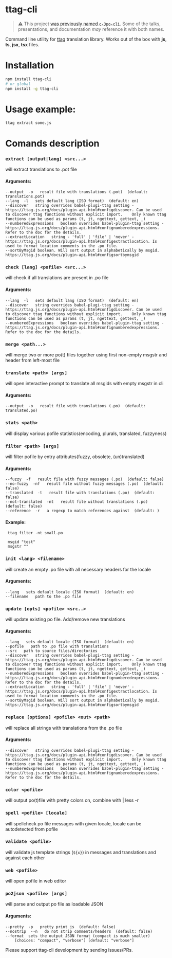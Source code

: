 # ttag-cli

> :warning: This project [was previously named `c-3po-cli`](https://github.com/ttag-org/ttag/issues/105).
> Some of the talks, presentations, and documentation _may_ reference it with both names.

Command line utility for [ttag](https://github.com/ttag-org/ttag) translation library. 
Works out of the box with **js**, **ts**, **jsx**, **tsx** files.

# Installation
```bash
npm install ttag-cli
# or global
npm install -g ttag-cli
```

# Usage example:
```
ttag extract some.js
```

# Comands description
<!--- BEGIN COMMANDS --->

### `extract [output|lang] <src...>`
will extract translations to .pot file
#### Arguments:
	--output  -o   result file with translations (.pot)  (default: translations.pot)
	--lang  -l   sets default lang (ISO format)  (default: en)
	--discover   string overrides babel-plugi-ttag setting - https://ttag.js.org/docs/plugin-api.html#configdiscover. Can be used to discover ttag functions without explicit import.    Only known ttag functions can be used as params (t, jt, ngettext, gettext, _)  
	--numberedExpressions   boolean overrides babel-plugin-ttag setting -  https://ttag.js.org/docs/plugin-api.html#confignumberedexpressions. Refer to the doc for the details.  
	--extractLocation   string - 'full' | 'file' | 'never' - https://ttag.js.org/docs/plugin-api.html#configextractlocation. Is used to format location comments in the .po file.
	--sortByMsgid boolean. Will sort output in alphabetically by msgid. https://ttag.js.org/docs/plugin-api.html#configsortbymsgid


### `check [lang] <pofile> <src...>`
will check if all translations are present in .po file
#### Arguments:
	--lang  -l   sets default lang (ISO format)  (default: en)
	--discover   string overrides babel-plugi-ttag setting - https://ttag.js.org/docs/plugin-api.html#configdiscover. Can be used to discover ttag functions without explicit import.    Only known ttag functions can be used as params (t, jt, ngettext, gettext, _)  
	--numberedExpressions   boolean overrides babel-plugin-ttag setting -  https://ttag.js.org/docs/plugin-api.html#confignumberedexpressions. Refer to the doc for the details.  


### `merge <path...>`
will merge two or more po(t) files together using first non-empty msgstr and header from left-most file


### `translate <path> [args]`
will open interactive prompt to translate all msgids with empty msgstr in cli
#### Arguments:
	--output  -o   result file with translations (.po)  (default: translated.po)


### `stats <path>`
will display various pofile statistics(encoding, plurals, translated, fuzzyness)


### `filter <path> [args]`
will filter pofile by entry attributes(fuzzy, obsolete, (un)translated)
#### Arguments:
	--fuzzy  -f   result file with fuzzy messages (.po)  (default: false)
	--no-fuzzy  -nf   result file without fuzzy messages (.po)  (default: false)
	--translated  -t   result file with translations (.po)  (default: false)
	--not-translated  -nt   result file without translations (.po)  (default: false)
	--reference  -r   a regexp to match references against  (default: )
#### Example:
	 ttag filter -nt small.po

	 msgid "test"
	 msgstr ""

### `init <lang> <filename>`
will create an empty .po file with all necessary headers for the locale
#### Arguments:
	--lang   sets default locale (ISO format)  (default: en)
	--filename   path to the .po file  


### `update [opts] <pofile> <src..>`
will update existing po file. Add/remove new translations
#### Arguments:
	--lang   sets default locale (ISO format)  (default: en)
	--pofile   path to .po file with translations  
	--src   path to source files/directories  
	--discover   string overrides babel-plugi-ttag setting - https://ttag.js.org/docs/plugin-api.html#configdiscover. Can be used to discover ttag functions without explicit import.    Only known ttag functions can be used as params (t, jt, ngettext, gettext, _)  
	--numberedExpressions   boolean overrides babel-plugin-ttag setting -  https://ttag.js.org/docs/plugin-api.html#confignumberedexpressions. Refer to the doc for the details.
	--extractLocation   string - 'full' | 'file' | 'never' - https://ttag.js.org/docs/plugin-api.html#configextractlocation. Is used to format location comments in the .po file.
	--sortByMsgid boolean. Will sort output in alphabetically by msgid. https://ttag.js.org/docs/plugin-api.html#configsortbymsgid


### `replace [options] <pofile> <out> <path>`
will replace all strings with translations from the .po file
#### Arguments:
	--discover   string overrides babel-plugi-ttag setting - https://ttag.js.org/docs/plugin-api.html#configdiscover. Can be used to discover ttag functions without explicit import.    Only known ttag functions can be used as params (t, jt, ngettext, gettext, _)  
	--numberedExpressions   boolean overrides babel-plugin-ttag setting -  https://ttag.js.org/docs/plugin-api.html#confignumberedexpressions. Refer to the doc for the details.  


### `color <pofile>`
will output po(t)file with pretty colors on, combine with | less -r


### `spell <pofile> [locale]`
will spellcheck po file messages with given locale, locale can be autodetected from pofile


### `validate <pofile>`
will validate js template strings (`${x}`) in messages and translations and against each other


### `web <pofile>`
will open pofile in web editor


### `po2json <pofile> [args]`
will parse and output po file as loadable JSON
#### Arguments:
	--pretty  -p   pretty print js  (default: false)
	--nostrip  --n   do not strip comments/headers  (default: false)
	--format  sets the output JSON format (compact is much smaller)
        [choices: "compact", "verbose"] [default: "verbose"]


<!--- END COMMANDS --->

Please support ttag-cli development by sending issues/PRs.
